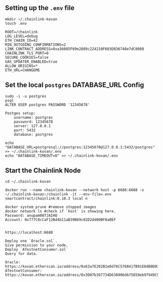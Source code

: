 ## Setting up the `.env` file
    mkdir ~/.chainlink-kovan
    touch .env

    ROOT=/chainlink
    LOG_LEVEL=debug
    ETH_CHAIN_ID=42
    MIN_OUTGOING_CONFIRMATIONS=2
    LINK_CONTRACT_ADDRESS=0xa36085F69e2889c224210F603D836748e7dC0088
    CHAINLINK_TLS_PORT=0
    SECURE_COOKIES=false
    GAS_UPDATER_ENABLED=true
    ALLOW_ORIGINS=*
    ETH_URL=CHANGEME

## Set the local `postgres` DATABASE_URL Config
    sudo -i -u postgres
    psql
    ALTER USER postgres PASSWORD '12345678'

    Postges setup:
        username: postgres
        password: 12345678
        server: 127.0.0.1
        port: 5432
        database: postgres

    echo "DATABASE_URL=postgresql://postgres:12345678@127.0.0.1:5432/postgres" >> ~/.chainlink-kovan/.env
    echo "DATABASE_TIMEOUT=0" >> ~/.chainlink-kovan/.env

## Start the Chainlink Node
    cd ~/.chainlink-kovan 
    
    docker run --name chainlink-kovan --network host -p 6688:6688 -v ~/.chainlink-kovan:/chainlink -it --env-file=.env smartcontract/chainlink:0.10.3 local n

    docker system prune #remove stopped images
    docker network ls #check if `host` is showing here.
    Password: anupam007JAIHO
    Account: 0x777C8cCaF12Bd4b11aB39B69c02D2dd00BF8a0EF


    https://localhost:6688

    Deploy one `Oracle.sol`.
    Give permission to your node.
    Deploy `ATestnetConsumer.sol`
    Query for data.

    Oracle: https://kovan.etherscan.io/address/0x63a7E202B1e0d76C576841fB91E6dB0D03D95a0F#writeContract
    ATestnetConsumer: https://kovan.etherscan.io/address/0x3D07b397734D638906db75859eb97949C9402f72#contracts
    